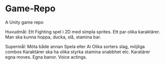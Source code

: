 # Game-Repo
A Unity game repo

Huvudmål:
Ett Fighting spel i 2D med simpla sprites.
Ett par olika karaktärer.
Man ska kunna hoppa, ducka, slå, stamina bar.

Supermål:
Möta både annan Spela eller Ai
Olika sorters slag, möjliga combos
Karaktärer ska ha olika styrka stamina snabbhet etc.
Karatärer egna moves.
Egna banor.
Voice actings.

